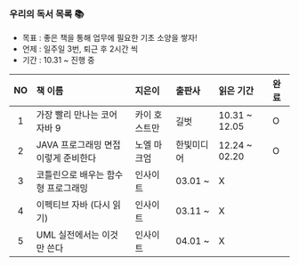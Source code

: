 ### 우리의 독서 목록 :books:
* 목표 : 좋은 책을 통해 업무에 필요한 기초 소양을 쌓자!
* 언제 : 일주일 3번, 퇴근 후 2시간 씩
* 기간 : 10.31 ~ 진행 중

|NO|책 이름|지은이|출판사|읽은 기간|완료|
|:---:|:---|:---|:---|:---|:---|
|1|가장 빨리 만나는 코어 자바 9|카이 호스트만|길벗|10.31 ~ 12.05|O|
|2|JAVA 프로그래밍 면접 이렇게 준비한다|노엘 마크엄|한빛미디어|12.24 ~ 02.20|O|
|3|코틀린으로 배우는 함수형 프로그래밍|인사이트|03.01 ~ |X|
|4|이펙티브 자바 (다시 읽기)|인사이트|03.11 ~ |X|
|5|UML 실전에서는 이것만 쓴다|인사이트|04.01 ~ |X|